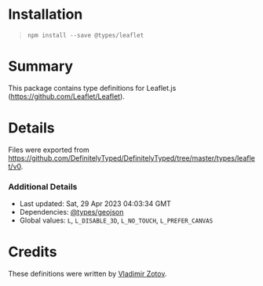 # Installation
> `npm install --save @types/leaflet`

# Summary
This package contains type definitions for Leaflet.js (https://github.com/Leaflet/Leaflet).

# Details
Files were exported from https://github.com/DefinitelyTyped/DefinitelyTyped/tree/master/types/leaflet/v0.

### Additional Details
 * Last updated: Sat, 29 Apr 2023 04:03:34 GMT
 * Dependencies: [@types/geojson](https://npmjs.com/package/@types/geojson)
 * Global values: `L`, `L_DISABLE_3D`, `L_NO_TOUCH`, `L_PREFER_CANVAS`

# Credits
These definitions were written by [Vladimir Zotov](https://github.com/rgripper).
